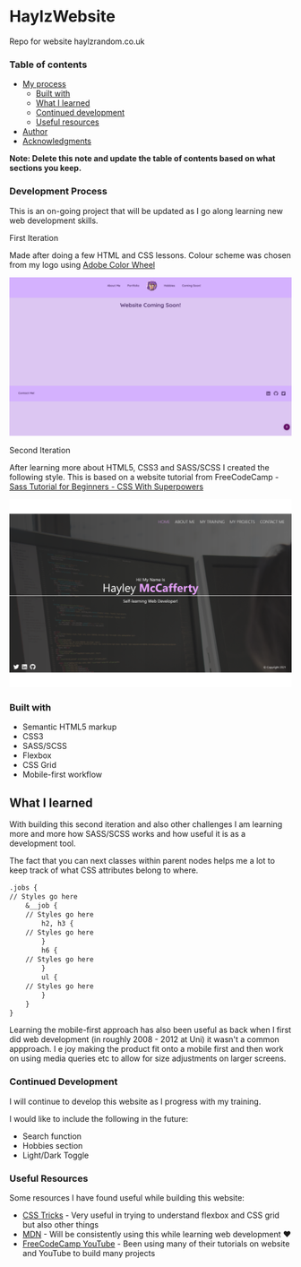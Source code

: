 # HaylzWebsite
 Repo for website haylzrandom.co.uk

### Table of contents
- [My process](#my-process)
  - [Built with](#built-with)
  - [What I learned](#what-i-learned)
  - [Continued development](#continued-development)
  - [Useful resources](#useful-resources)
- [Author](#author)
- [Acknowledgments](#acknowledgments)

**Note: Delete this note and update the table of contents based on what sections you keep.**

### Development Process

This is an on-going project that will be updated as I go along learning new web development skills.

First Iteration

Made after doing a few HTML and CSS lessons. Colour scheme was chosen from my logo using [Adobe Color Wheel](https://color.adobe.com/create/color-wheel)

![First iteration](https://raw.githubusercontent.com/HaylzRandom/HaylzWebsite/development/dist/img/oldwebsite.png)

Second Iteration

After learning more about HTML5, CSS3 and SASS/SCSS I created the following style. This is based on a website tutorial from FreeCodeCamp - [Sass Tutorial for Beginners - CSS With Superpowers](https://youtu.be/_a5j7KoflTs)

![Second Iteration](https://raw.githubusercontent.com/HaylzRandom/HaylzWebsite/development/dist/img/haylzwebsite.png)

### Built with

- Semantic HTML5 markup
- CSS3
- SASS/SCSS
- Flexbox
- CSS Grid
- Mobile-first workflow

## What I learned
With building this second iteration and also other challenges I am learning more and more how SASS/SCSS works and how useful it is as a development tool.

The fact that you can next classes within parent nodes helps me a lot to keep track of what CSS attributes belong to where.

```
.jobs {
// Styles go here
	&__job {
	// Styles go here
		h2, h3 {
	// Styles go here
		}
		h6 {
	// Styles go here
		}
		ul {
	// Styles go here
		}
	}
}
```

Learning the mobile-first approach has also been useful as back when I first did web development (in roughly 2008 - 2012 at Uni) it wasn't a common appproach. I e joy making the product fit onto a mobile first and then work on using media queries etc to allow for size adjustments on larger screens.

### Continued Development

I will continue to develop this website as I progress with my training.

I would like to include the following in the future:

- Search function
- Hobbies section
- Light/Dark Toggle

### Useful Resources

Some resources I have found useful while building this website:

- [CSS Tricks](https://css-tricks.com/) - Very useful in trying to understand flexbox and CSS grid but also other things
- [MDN](https://developer.mozilla.org/en-US/) - Will be consistently using this while learning web development ♥
- [FreeCodeCamp YouTube](https://www.youtube.com/c/Freecodecamp) - Been using many of their tutorials on website and YouTube to build many projects
